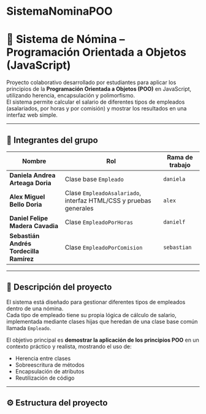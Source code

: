 # SistemaNominaPOO

# 💼 Sistema de Nómina – Programación Orientada a Objetos (JavaScript)

Proyecto colaborativo desarrollado por estudiantes para aplicar los principios de la **Programación Orientada a Objetos (POO)** en JavaScript, utilizando herencia, encapsulación y polimorfismo.  
El sistema permite calcular el salario de diferentes tipos de empleados (asalariados, por horas y por comisión) y mostrar los resultados en una interfaz web simple.

---

## 👥 **Integrantes del grupo**

| Nombre | Rol | Rama de trabajo |
|--------|------|-----------------|
| **Daniela Andrea Arteaga Doria** | Clase base `Empleado` | `daniela` |
| **Alex Miguel Bello Doria** | Clase `EmpleadoAsalariado`, interfaz HTML/CSS y pruebas generales | `alex` |
| **Daniel Felipe Madera Cavadia** | Clase `EmpleadoPorHoras` | `danielf` |
| **Sebastián Andrés Tordecilla Ramírez** | Clase `EmpleadoPorComision` | `sebastian` |

---

## 🧠 **Descripción del proyecto**

El sistema está diseñado para gestionar diferentes tipos de empleados dentro de una nómina.  
Cada tipo de empleado tiene su propia lógica de cálculo de salario, implementada mediante clases hijas que heredan de una clase base común llamada `Empleado`.

El objetivo principal es **demostrar la aplicación de los principios POO** en un contexto práctico y realista, mostrando el uso de:
- Herencia entre clases  
- Sobreescritura de métodos  
- Encapsulación de atributos  
- Reutilización de código  

---

## ⚙️ **Estructura del proyecto**

